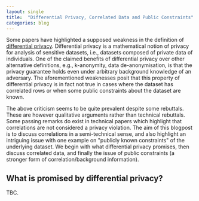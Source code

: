 ```yaml
---
layout: single
title:  "Differential Privacy, Correlated Data and Public Constraints"
categories: blog
---
```


<p>Some papers have highlighted a supposed weakness in the definition of <a href="https://people.csail.mit.edu/asmith/PS/sensitivity-tcc-final.pdf">differential privacy</a>. Differential privacy is a mathematical notion of privacy for analysis of sensitive datasets, i.e., datasets composed of private data of individuals. One of the claimed benefits of differential privacy over other alternative definitions, e.g., k-anonymity, data de-anonymisation, is that the privacy guarantee holds even under arbitrary background knowledge of an adversary. The aforementioned weaknesses posit that this property of differential privacy is in fact not true in cases where the dataset has correlated rows or when some public constraints about the dataset are known.</p>

<p>The above criticism seems to be quite prevalent despite some rebuttals. These are however qualitative arguments rather than technical rebuttals. Some passing remarks do exist in technical papers which highlight that correlations are not considered a privacy violation. The aim of this blogpost is to discuss correlations in a semi-technical sense, and also highlight an intriguing issue with one example on "publicly known constraints" of the underlying dataset. We begin with what differential privacy promises, then discuss correlated data, and finally the issue of public constraints (a stronger form of correlation/background information).</p>

<h2>What is promised by differential privacy?</h2>

<p>TBC.</p>
